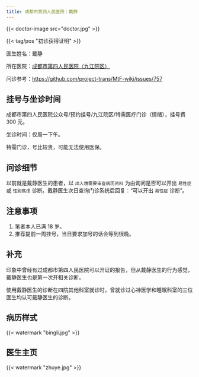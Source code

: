 ```yaml
---
title: 成都市第四人民医院｜戴静
---
```


{{< doctor-image src="doctor.jpg" >}}

{{< tag/pos "初诊获得证明" >}}

医生姓名：戴静

所在医院：[成都市第四人民医院（九江院区）](https://www.cd-psychologist.com/)

问诊参考：<https://github.com/project-trans/MtF-wiki/issues/757>

## 挂号与坐诊时间

成都市第四人民医院公众号/预约挂号/九江院区/特需医疗门诊（情绪），挂号费 300 元。

坐诊时间：仅周一下午。

特需门诊，号比较贵，可能无法使用医保。

## 问诊细节

以前就是戴静医生的患者，以 `出入境需要审查病历资料` 为由询问是否可以开出 `易性症` 或 `性别焦虑` 诊断。戴静医生次日查询门诊系统后回复：“可以开出
`易性症` 诊断”。

## 注意事项
1. 笔者本人已满 18 岁。
2. 推荐提前一周挂号，当日要求加号的话会等到很晚。

## 补充
印象中曾经有过成都市第四人民医院可以开证的报告，但从戴静医生的行为感觉，戴静医生也是第一次开相关诊断。

使用戴静医生的诊断在四院其他科室就诊时，曾就诊过心神医学和睡眠科室的三位医生均认可戴静医生的诊断。

## 病历样式

{{< watermark "bingli.jpg" >}}

## 医生主页

{{< watermark "zhuye.jpg" >}}
